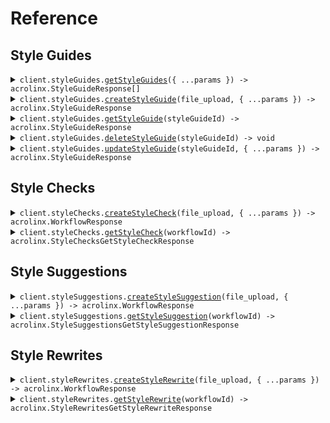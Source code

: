 # Reference

## Style Guides

<details><summary><code>client.styleGuides.<a href="/src/api/resources/styleGuides/client/Client.ts">getStyleGuides</a>({ ...params }) -> acrolinx.StyleGuideResponse[]</code></summary>
<dl>
<dd>

#### 📝 Description

<dl>
<dd>

<dl>
<dd>

Get all style guides.

</dd>
</dl>
</dd>
</dl>

#### 🔌 Usage

<dl>
<dd>

<dl>
<dd>

```typescript
await client.styleGuides.getStyleGuides();
```

</dd>
</dl>
</dd>
</dl>

#### ⚙️ Parameters

<dl>
<dd>

<dl>
<dd>

**request:** `acrolinx.StyleGuidesGetStyleGuidesRequest`

</dd>
</dl>

<dl>
<dd>

**requestOptions:** `StyleGuides.RequestOptions`

</dd>
</dl>
</dd>
</dl>

</dd>
</dl>
</details>

<details><summary><code>client.styleGuides.<a href="/src/api/resources/styleGuides/client/Client.ts">createStyleGuide</a>(file_upload, { ...params }) -> acrolinx.StyleGuideResponse</code></summary>
<dl>
<dd>

#### 🔌 Usage

<dl>
<dd>

<dl>
<dd>

```typescript
await client.styleGuides.createStyleGuide(fs.createReadStream("/path/to/your/file"), {});
```

</dd>
</dl>
</dd>
</dl>

#### ⚙️ Parameters

<dl>
<dd>

<dl>
<dd>

**file_upload:** `File | fs.ReadStream | Blob`

</dd>
</dl>

<dl>
<dd>

**request:** `acrolinx.StyleGuideRequestBody`

</dd>
</dl>

<dl>
<dd>

**requestOptions:** `StyleGuides.RequestOptions`

</dd>
</dl>
</dd>
</dl>

</dd>
</dl>
</details>

<details><summary><code>client.styleGuides.<a href="/src/api/resources/styleGuides/client/Client.ts">getStyleGuide</a>(styleGuideId) -> acrolinx.StyleGuideResponse</code></summary>
<dl>
<dd>

#### 🔌 Usage

<dl>
<dd>

<dl>
<dd>

```typescript
await client.styleGuides.getStyleGuide("style_guide_id");
```

</dd>
</dl>
</dd>
</dl>

#### ⚙️ Parameters

<dl>
<dd>

<dl>
<dd>

**styleGuideId:** `string` — The ID of the style guide.

</dd>
</dl>

<dl>
<dd>

**requestOptions:** `StyleGuides.RequestOptions`

</dd>
</dl>
</dd>
</dl>

</dd>
</dl>
</details>

<details><summary><code>client.styleGuides.<a href="/src/api/resources/styleGuides/client/Client.ts">deleteStyleGuide</a>(styleGuideId) -> void</code></summary>
<dl>
<dd>

#### 🔌 Usage

<dl>
<dd>

<dl>
<dd>

```typescript
await client.styleGuides.deleteStyleGuide("style_guide_id");
```

</dd>
</dl>
</dd>
</dl>

#### ⚙️ Parameters

<dl>
<dd>

<dl>
<dd>

**styleGuideId:** `string` — The ID of the style guide.

</dd>
</dl>

<dl>
<dd>

**requestOptions:** `StyleGuides.RequestOptions`

</dd>
</dl>
</dd>
</dl>

</dd>
</dl>
</details>

<details><summary><code>client.styleGuides.<a href="/src/api/resources/styleGuides/client/Client.ts">updateStyleGuide</a>(styleGuideId, { ...params }) -> acrolinx.StyleGuideResponse</code></summary>
<dl>
<dd>

#### 🔌 Usage

<dl>
<dd>

<dl>
<dd>

```typescript
await client.styleGuides.updateStyleGuide("style_guide_id");
```

</dd>
</dl>
</dd>
</dl>

#### ⚙️ Parameters

<dl>
<dd>

<dl>
<dd>

**styleGuideId:** `string` — The ID of the style guide.

</dd>
</dl>

<dl>
<dd>

**request:** `acrolinx.BodyStyleGuidesUpdateStyleGuide`

</dd>
</dl>

<dl>
<dd>

**requestOptions:** `StyleGuides.RequestOptions`

</dd>
</dl>
</dd>
</dl>

</dd>
</dl>
</details>

## Style Checks

<details><summary><code>client.styleChecks.<a href="/src/api/resources/styleChecks/client/Client.ts">createStyleCheck</a>(file_upload, { ...params }) -> acrolinx.WorkflowResponse</code></summary>
<dl>
<dd>

#### 📝 Description

<dl>
<dd>

<dl>
<dd>

Start a style and brand check run. Returns a workflow ID for each file.

</dd>
</dl>
</dd>
</dl>

#### 🔌 Usage

<dl>
<dd>

<dl>
<dd>

```typescript
await client.styleChecks.createStyleCheck(fs.createReadStream("/path/to/your/file"), {});
```

</dd>
</dl>
</dd>
</dl>

#### ⚙️ Parameters

<dl>
<dd>

<dl>
<dd>

**file_upload:** `File | fs.ReadStream | Blob`

</dd>
</dl>

<dl>
<dd>

**request:** `acrolinx.StyleChecksCreateStyleCheckRequest`

</dd>
</dl>

<dl>
<dd>

**requestOptions:** `StyleChecks.RequestOptions`

</dd>
</dl>
</dd>
</dl>

</dd>
</dl>
</details>

<details><summary><code>client.styleChecks.<a href="/src/api/resources/styleChecks/client/Client.ts">getStyleCheck</a>(workflowId) -> acrolinx.StyleChecksGetStyleCheckResponse</code></summary>
<dl>
<dd>

#### 📝 Description

<dl>
<dd>

<dl>
<dd>

get the results of a style and brand check run.

</dd>
</dl>
</dd>
</dl>

#### 🔌 Usage

<dl>
<dd>

<dl>
<dd>

```typescript
await client.styleChecks.getStyleCheck("workflow_id");
```

</dd>
</dl>
</dd>
</dl>

#### ⚙️ Parameters

<dl>
<dd>

<dl>
<dd>

**workflowId:** `string`

</dd>
</dl>

<dl>
<dd>

**requestOptions:** `StyleChecks.RequestOptions`

</dd>
</dl>
</dd>
</dl>

</dd>
</dl>
</details>

## Style Suggestions

<details><summary><code>client.styleSuggestions.<a href="/src/api/resources/styleSuggestions/client/Client.ts">createStyleSuggestion</a>(file_upload, { ...params }) -> acrolinx.WorkflowResponse</code></summary>
<dl>
<dd>

#### 📝 Description

<dl>
<dd>

<dl>
<dd>

Start a style and brand suggestion run. Returns a workflow ID for each file.

</dd>
</dl>
</dd>
</dl>

#### 🔌 Usage

<dl>
<dd>

<dl>
<dd>

```typescript
await client.styleSuggestions.createStyleSuggestion(fs.createReadStream("/path/to/your/file"), {});
```

</dd>
</dl>
</dd>
</dl>

#### ⚙️ Parameters

<dl>
<dd>

<dl>
<dd>

**file_upload:** `File | fs.ReadStream | Blob`

</dd>
</dl>

<dl>
<dd>

**request:** `acrolinx.StyleSuggestionsCreateStyleSuggestionRequest`

</dd>
</dl>

<dl>
<dd>

**requestOptions:** `StyleSuggestions.RequestOptions`

</dd>
</dl>
</dd>
</dl>

</dd>
</dl>
</details>

<details><summary><code>client.styleSuggestions.<a href="/src/api/resources/styleSuggestions/client/Client.ts">getStyleSuggestion</a>(workflowId) -> acrolinx.StyleSuggestionsGetStyleSuggestionResponse</code></summary>
<dl>
<dd>

#### 📝 Description

<dl>
<dd>

<dl>
<dd>

Get the results of a suggestion run.

</dd>
</dl>
</dd>
</dl>

#### 🔌 Usage

<dl>
<dd>

<dl>
<dd>

```typescript
await client.styleSuggestions.getStyleSuggestion("workflow_id");
```

</dd>
</dl>
</dd>
</dl>

#### ⚙️ Parameters

<dl>
<dd>

<dl>
<dd>

**workflowId:** `string`

</dd>
</dl>

<dl>
<dd>

**requestOptions:** `StyleSuggestions.RequestOptions`

</dd>
</dl>
</dd>
</dl>

</dd>
</dl>
</details>

## Style Rewrites

<details><summary><code>client.styleRewrites.<a href="/src/api/resources/styleRewrites/client/Client.ts">createStyleRewrite</a>(file_upload, { ...params }) -> acrolinx.WorkflowResponse</code></summary>
<dl>
<dd>

#### 📝 Description

<dl>
<dd>

<dl>
<dd>

Start a rewrite run for one or many files. Returns a workflow ID for each file.

</dd>
</dl>
</dd>
</dl>

#### 🔌 Usage

<dl>
<dd>

<dl>
<dd>

```typescript
await client.styleRewrites.createStyleRewrite(fs.createReadStream("/path/to/your/file"), {});
```

</dd>
</dl>
</dd>
</dl>

#### ⚙️ Parameters

<dl>
<dd>

<dl>
<dd>

**file_upload:** `File | fs.ReadStream | Blob`

</dd>
</dl>

<dl>
<dd>

**request:** `acrolinx.StyleRewritesCreateStyleRewriteRequest`

</dd>
</dl>

<dl>
<dd>

**requestOptions:** `StyleRewrites.RequestOptions`

</dd>
</dl>
</dd>
</dl>

</dd>
</dl>
</details>

<details><summary><code>client.styleRewrites.<a href="/src/api/resources/styleRewrites/client/Client.ts">getStyleRewrite</a>(workflowId) -> acrolinx.StyleRewritesGetStyleRewriteResponse</code></summary>
<dl>
<dd>

#### 📝 Description

<dl>
<dd>

<dl>
<dd>

Get the results of a rewrite run.

</dd>
</dl>
</dd>
</dl>

#### 🔌 Usage

<dl>
<dd>

<dl>
<dd>

```typescript
await client.styleRewrites.getStyleRewrite("workflow_id");
```

</dd>
</dl>
</dd>
</dl>

#### ⚙️ Parameters

<dl>
<dd>

<dl>
<dd>

**workflowId:** `string`

</dd>
</dl>

<dl>
<dd>

**requestOptions:** `StyleRewrites.RequestOptions`

</dd>
</dl>
</dd>
</dl>

</dd>
</dl>
</details>
